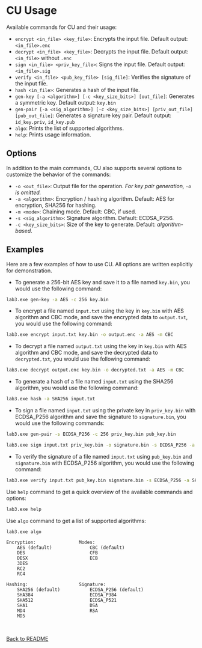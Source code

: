 # CU Usage

Available commands for CU and their usage:

- `encrypt <in_file> <key_file>`: Encrypts the input file. Default output: `<in_file>.enc`
- `decrypt <in_file> <key_file>`: Decrypts the input file. Default output: `<in_file>` without `.enc`
- `sign <in_file> <priv_key_file>`: Signs the input file. Default output: `<in_file>.sig`
- `verify <in_file> <pub_key_file> [sig_file]`: Verifies the signature of the input file.
- `hash <in_file>`: Generates a hash of the input file.
- `gen-key [-a <algorithm>] [-c <key_size_bits>] [out_file]`: Generates a symmetric key. Default output: `key.bin`
- `gen-pair [-a <sig_algorithm>] [-c <key_size_bits>] [priv_out_file] [pub_out_file]`: Generates a signature key pair. Default output: `id_key.priv`, `id_key.pub`
- `algo`: Prints the list of supported algorithms.
- `help`: Prints usage information.

## Options

In addition to the main commands, CU also supports several options to customize the behavior of the commands:

- `-o <out_file>`: Output file for the operation. _For key pair generation, `-o` is omitted._
- `-a <algorithm>`: Encryption / hashing algorithm. Default: AES for encryption, SHA256 for hashing.
- `-m <mode>`: Chaining mode. Default: CBC, if used.
- `-s <sig_algorithm>`: Signature algorithm. Default: ECDSA_P256.
- `-c <key_size_bits>`: Size of the key to generate. Default: _algorithm-based_.

## Examples

Here are a few examples of how to use CU. All options are written explicitly for demonstration.

- To generate a 256-bit AES key and save it to a file named `key.bin`, you would use the following command:

```bash
lab3.exe gen-key -a AES -c 256 key.bin
```

- To encrypt a file named `input.txt` using the key in `key.bin` with AES algorithm and CBC mode, and save the encrypted data to `output.txt`, you would use the following command:

```bash
lab3.exe encrypt input.txt key.bin -o output.enc -a AES -m CBC
```

- To decrypt a file named `output.txt` using the key in `key.bin` with AES algorithm and CBC mode, and save the decrypted data to `decrypted.txt`, you would use the following command:

```bash
lab3.exe decrypt output.enc key.bin -o decrypted.txt -a AES -m CBC
```

- To generate a hash of a file named `input.txt` using the SHA256 algorithm, you would use the following command:

```bash
lab3.exe hash -a SHA256 input.txt 
```

- To sign a file named `input.txt` using the private key in `priv_key.bin` with ECDSA_P256 algorithm and save the signature to `signature.bin`, you would use the following commands:

```bash
lab3.exe gen-pair -s ECDSA_P256 -c 256 priv_key.bin pub_key.bin
```
```bash
lab3.exe sign input.txt priv_key.bin -o signature.bin -s ECDSA_P256 -a SHA256
```

- To verify the signature of a file named `input.txt` using `pub_key.bin` and `signature.bin` with ECDSA_P256 algorithm, you would use the following command:

```bash
lab3.exe verify input.txt pub_key.bin signature.bin -s ECDSA_P256 -a SHA256
```

Use `help` command to get a quick overview of the available commands and options:

```bash
lab3.exe help
```

Use `algo` command to get a list of supported algorithms:

```bash
lab3.exe algo
```
```
Encryption:                Modes:
    AES (default)              CBC (default)
    DES                        CFB
    DESX                       ECB
    3DES
    RC2
    RC4

Hashing:                   Signature:
    SHA256 (default)           ECDSA_P256 (default) 
    SHA384                     ECDSA_P384
    SHA512                     ECDSA_P521
    SHA1                       DSA
    MD4                        RSA
    MD5
```

<br>

[Back to README](https://www.youtube.com/watch?v=dQw4w9WgXcQ)

<br>
